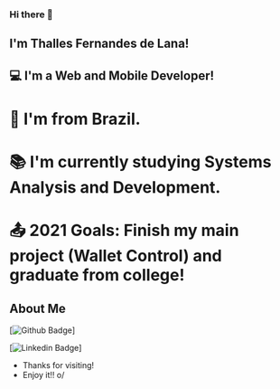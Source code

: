 ### Hi there 👋

## I'm Thalles Fernandes de Lana!
## 💻 I'm a Web and Mobile Developer!
# 🏡 I'm from Brazil.
# 📚 I'm currently studying Systems Analysis and Development.
# 📤 2021 Goals: Finish my main project (Wallet Control) and graduate from college!

## About Me

[![Github Badge](https://img.shields.io/badge/-Github-000?style=flat-square&logo=Github&logoColor=white&link=https://github.com/ThallesLana)]

[![Linkedin Badge](https://img.shields.io/badge/-LinkedIn-blue?style=flat-square&logo=Linkedin&logoColor=white&link=https://www.linkedin.com/in/thalles-lana/)]

- Thanks for visiting!
- Enjoy it!! o/
<!--
**ThallesLana/ThallesLana** is a ✨ _special_ ✨ repository because its `README.md` (this file) appears on your GitHub profile.

Here are some ideas to get you started:

- 🔭 I’m currently working on ...
- 🌱 I’m currently learning ...
- 👯 I’m looking to collaborate on ...
- 🤔 I’m looking for help with ...
- 💬 Ask me about ...
- 📫 How to reach me: ...
- 😄 Pronouns: ...
- ⚡ Fun fact: ...
-->
